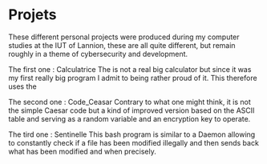 # Projets
These different personal projects were produced during my computer studies at the IUT of Lannion, these are all quite different, but remain roughly in a theme of cybersecurity and development.

The first one : Calculatrice
The is not a real big calculator but since it was my first really big program I admit to being rather proud of it. This therefore uses the <math> library and I created a separate file containing all the possible calculations. Its operation is explained directly during the launch.

The second one : Code_Ceasar
Contrary to what one might think, it is not the simple Caesar code but a kind of improved version based on the ASCII table and serving as a random variable and an encryption key to operate.

The tird one : Sentinelle
This bash program is similar to a Daemon allowing to constantly check if a file has been modified illegally and then sends back what has been modified and when precisely.
